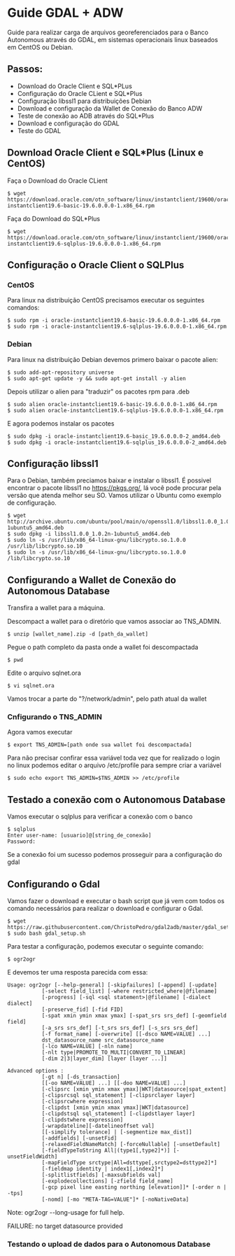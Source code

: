 # Guide GDAL + ADW

Guide para realizar carga de arquivos georeferenciados para o Banco Autonomous através do GDAL, em sistemas operacionais linux baseados em CentOS ou Debian.

## Passos:

- Download do Oracle Client e SQL*PLus
- Configuração do Oracle CLient e SQL*Plus
- Configuração libssl1 para distribuições Debian
- Download e configuração da Wallet de Conexão do Banco ADW
- Teste de conexão ao ADB através do SQL*Plus
- Download e configuração do GDAL
- Teste do GDAL

## Download Oracle Client e SQL*Plus (Linux e CentOS)

Faça o Download do Oracle CLient

    $ wget https://download.oracle.com/otn_software/linux/instantclient/19600/oracle-instantclient19.6-basic-19.6.0.0.0-1.x86_64.rpm

Faça do Download do SQL*Plus

    $ wget https://download.oracle.com/otn_software/linux/instantclient/19600/oracle-instantclient19.6-sqlplus-19.6.0.0.0-1.x86_64.rpm

## Configuração o Oracle Client o SQLPlus

### CentOS

Para linux na distribuição CentOS precisamos executar os seguintes comandos:

    $ sudo rpm -i oracle-instantclient19.6-basic-19.6.0.0.0-1.x86_64.rpm
    $ sudo rpm -i oracle-instantclient19.6-sqlplus-19.6.0.0.0-1.x86_64.rpm

### Debian

Para linux na distribuição Debian devemos primero baixar o pacote alien:

    $ sudo add-apt-repository universe
    $ sudo apt-get update -y && sudo apt-get install -y alien

Depois utilizar o alien para "traduzir" os pacotes rpm para .deb

    $ sudo alien oracle-instantclient19.6-basic-19.6.0.0.0-1.x86_64.rpm
    $ sudo alien oracle-instantclient19.6-sqlplus-19.6.0.0.0-1.x86_64.rpm

E agora podemos instalar os pacotes

    $ sudo dpkg -i oracle-instantclient19.6-basic_19.6.0.0.0-2_amd64.deb
    $ sudo dpkg -i oracle-instantclient19.6-sqlplus_19.6.0.0.0-2_amd64.deb

## Configuração libssl1

Para o Debian, também preciamos baixar e instalar o libssl1. É possivel encontrar o pacote libssl1 no https://pkgs.org/, lá você pode procurar pela versão que atenda melhor seu SO. Vamos utilizar o Ubuntu como exemplo de configuração.

    $ wget http://archive.ubuntu.com/ubuntu/pool/main/o/openssl1.0/libssl1.0.0_1.0.2n-1ubuntu5_amd64.deb
    $ sudo dpkg -i libssl1.0.0_1.0.2n-1ubuntu5_amd64.deb
    $ sudo ln -s /usr/lib/x86_64-linux-gnu/libcrypto.so.1.0.0 /usr/lib/libcrypto.so.10
    $ sudo ln -s /usr/lib/x86_64-linux-gnu/libcrypto.so.1.0.0 /lib/libcrypto.so.10

## Configurando a Wallet de Conexão do Autonomous Database

Transfira a wallet para a máquina.

Descompact a wallet para o diretório que vamos associar ao TNS_ADMIN.

    $ unzip [wallet_name].zip -d [path_da_wallet]

Pegue o path completo da pasta onde a wallet foi descompactada

    $ pwd

Edite o arquivo sqlnet.ora

    $ vi sqlnet.ora

Vamos trocar a parte do "?/network/admin", pelo path atual da wallet

### Cnfigurando o TNS_ADMIN

Agora vamos executar

    $ export TNS_ADMIN=[path onde sua wallet foi descompactada]

Para não precisar confirar essa variável toda vez que for realizado o login no linux podemos editar o arquivo /etc/profile para sempre criar a variável

    $ sudo echo export TNS_ADMIN=$TNS_ADMIN >> /etc/profile

## Testado a conexão com o Autonomous Database

Vamos executar o sqlplus para verificar a conexão com o banco

    $ sqlplus
    Enter user-name: [usuario]@[string_de_conexão]
    Password: 

Se a conexão foi um sucesso podemos prosseguir para a configuração do gdal

## Configurando o Gdal

Vamos fazer o download e executar o bash script que já vem com todos os comando necessários para realizar o download e configurar o Gdal.

    $ wget https://raw.githubusercontent.com/ChristoPedro/gdal2adb/master/gdal_setup.sh
    $ sudo bash gdal_setup.sh

Para testar a configuração, podemos executar o seguinte comando:

    $ ogr2ogr

E devemos ter uma resposta parecida com essa:

    Usage: ogr2ogr [--help-general] [-skipfailures] [-append] [-update]
               [-select field_list] [-where restricted_where|@filename]
               [-progress] [-sql <sql statement>|@filename] [-dialect dialect]
               [-preserve_fid] [-fid FID]
               [-spat xmin ymin xmax ymax] [-spat_srs srs_def] [-geomfield field]
               [-a_srs srs_def] [-t_srs srs_def] [-s_srs srs_def]
               [-f format_name] [-overwrite] [[-dsco NAME=VALUE] ...]
               dst_datasource_name src_datasource_name
               [-lco NAME=VALUE] [-nln name]
               [-nlt type|PROMOTE_TO_MULTI|CONVERT_TO_LINEAR]
               [-dim 2|3|layer_dim] [layer [layer ...]]

    Advanced options :
               [-gt n] [-ds_transaction]
               [[-oo NAME=VALUE] ...] [[-doo NAME=VALUE] ...]
               [-clipsrc [xmin ymin xmax ymax]|WKT|datasource|spat_extent]
               [-clipsrcsql sql_statement] [-clipsrclayer layer]
               [-clipsrcwhere expression]
               [-clipdst [xmin ymin xmax ymax]|WKT|datasource]
               [-clipdstsql sql_statement] [-clipdstlayer layer]
               [-clipdstwhere expression]
               [-wrapdateline][-datelineoffset val]
               [[-simplify tolerance] | [-segmentize max_dist]]
               [-addfields] [-unsetFid]
               [-relaxedFieldNameMatch] [-forceNullable] [-unsetDefault]
               [-fieldTypeToString All|(type1[,type2]*)] [-unsetFieldWidth]
               [-mapFieldType srctype|All=dsttype[,srctype2=dsttype2]*]
               [-fieldmap identity | index1[,index2]*]
               [-splitlistfields] [-maxsubfields val]
               [-explodecollections] [-zfield field_name]
               [-gcp pixel line easting northing [elevation]]* [-order n | -tps]
               [-nomd] [-mo "META-TAG=VALUE"]* [-noNativeData]

Note: ogr2ogr --long-usage for full help.

FAILURE: no target datasource provided

### Testando o upload de dados para o Autonomous Database